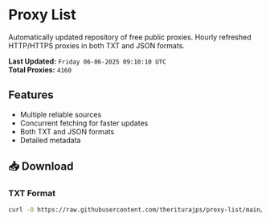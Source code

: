 # Proxy List

Automatically updated repository of free public proxies. Hourly refreshed HTTP/HTTPS proxies in both TXT and JSON formats.

**Last Updated:** `Friday 06-06-2025 09:10:10 UTC`  
**Total Proxies:** `4160`

## Features
- Multiple reliable sources
- Concurrent fetching for faster updates
- Both TXT and JSON formats
- Detailed metadata

## 📥 Download

### TXT Format
```bash
curl -O https://raw.githubusercontent.com/theriturajps/proxy-list/main/proxies.txt